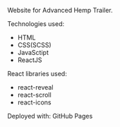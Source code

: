 Website for Advanced Hemp Trailer.

Technologies used:

- HTML
- CSS(SCSS)
- JavaSctipt
- ReactJS

React libraries used:

- react-reveal
- react-scroll
- react-icons

Deployed with: GitHub Pages
